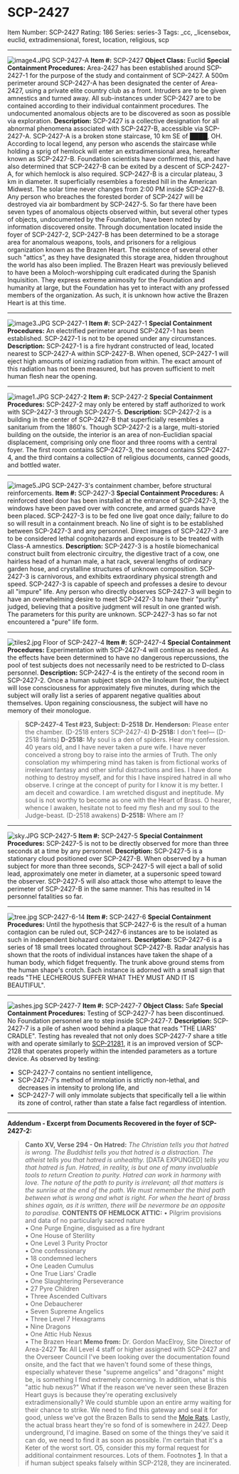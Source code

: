 # SCP-2427
Item Number: SCP-2427
Rating: 186
Series: series-3
Tags: _cc, _licensebox, euclid, extradimensional, forest, location, religious, scp

---

![image4.JPG](https://scp-wiki.wdfiles.com/local--files/scp-2427/image4.JPG)
SCP-2427-A
**Item #:** SCP-2427
**Object Class:** Euclid
**Special Containment Procedures:** Area-2427 has been established around SCP-2427-1 for the purpose of the study and containment of SCP-2427. A 500m perimeter around SCP-2427-A has been designated the center of Area-2427, using a private elite country club as a front. Intruders are to be given amnestics and turned away.
All sub-instances under SCP-2427 are to be contained according to their individual containment procedures. The undocumented anomalous objects are to be discovered as soon as possible via exploration.
**Description:** SCP-2427 is a collective designation for all abnormal phenomena associated with SCP-2427-B, accessible via SCP-2427-A. SCP-2427-A is a broken stone staircase, 10 km SE of ████, OH. According to local legend, any person who ascends the staircase while holding a sprig of hemlock will enter an extradimensional area, hereafter known as SCP-2427-B. Foundation scientists have confirmed this, and have also determined that SCP-2427-B can be exited by a descent of SCP-2427-A, for which hemlock is also required.
SCP-2427-B is a circular plateau, 3 km in diameter. It superficially resembles a forested hill in the American Midwest. The solar time never changes from 2:00 PM inside SCP-2427-B. Any person who breaches the forested border of SCP-2427 will be destroyed via air bombardment by SCP-2427-5.
So far there have been seven types of anomalous objects observed within, but several other types of objects, undocumented by the Foundation, have been noted by information discovered onsite.
Through documentation located inside the foyer of SCP-2427-2, SCP-2427-B has been determined to be a storage area for anomalous weapons, tools, and prisoners for a religious organization known as the Brazen Heart. The existence of several other such "attics”, as they have designated this storage area, hidden throughout the world has also been implied.
The Brazen Heart was previously believed to have been a Moloch-worshipping cult eradicated during the Spanish Inquisition. They express extreme animosity for the Foundation and humanity at large, but the Foundation has yet to interact with any professed members of the organization. As such, it is unknown how active the Brazen Heart is at this time.
* * *
![image3.JPG](https://scp-wiki.wdfiles.com/local--files/scp-2427/image3.JPG)
SCP-2427-1
**Item #:** SCP-2427-1
**Special Containment Procedures:** An electrified perimeter around SCP-2427-1 has been established. SCP-2427-1 is not to be opened under any circumstances.
**Description:** SCP-2427-1 is a fire hydrant constructed of lead, located nearest to SCP-2427-A within SCP-2427-B. When opened, SCP-2427-1 will eject high amounts of ionizing radiation from within. The exact amount of this radiation has not been measured, but has proven sufficient to melt human flesh near the opening.
* * *
![image1.JPG](https://scp-wiki.wdfiles.com/local--files/scp-2427/image1.JPG)
SCP-2427-2
**Item #:** SCP-2427-2
**Special Containment Procedures:** SCP-2427-2 may only be entered by staff authorized to work with SCP-2427-3 through SCP-2427-5.
**Description:** SCP-2427-2 is a building in the center of SCP-2427-B that superficially resembles a sanitarium from the 1860's. Though SCP-2427-2 is a large, multi-storied building on the outside, the interior is an area of non-Euclidian spacial displacement, comprising only one floor and three rooms with a central foyer. The first room contains SCP-2427-3, the second contains SCP-2427-4, and the third contains a collection of religious documents, canned goods, and bottled water.
* * *
![image5.JPG](https://scp-wiki.wdfiles.com/local--files/scp-2427/image5.JPG)
SCP-2427-3's containment chamber, before structural reinforcements.
**Item #:** SCP-2427-3
**Special Containment Procedures:** A reinforced steel door has been installed at the entrance of SCP-2427-3, the windows have been paved over with concrete, and armed guards have been placed. SCP-2427-3 is to be fed one live goat once daily; failure to do so will result in a containment breach. No line of sight is to be established between SCP-2427-3 and any personnel. Direct images of SCP-2427-3 are to be considered lethal cognitohazards and exposure is to be treated with Class-A amnestics.
**Description:** SCP-2427-3 is a hostile biomechanical construct built from electronic circuitry, the digestive tract of a cow, one hairless head of a human male, a hat rack, several lengths of ordinary garden hose, and crystalline structures of unknown composition. SCP-2427-3 is carnivorous, and exhibits extraordinary physical strength and speed. SCP-2427-3 is capable of speech and professes a desire to devour all "impure" life.
Any person who directly observes SCP-2427-3 will begin to have an overwhelming desire to meet SCP-2427-3 to have their "purity" judged, believing that a positive judgment will result in one granted wish. The parameters for this purity are unknown. SCP-2427-3 has so far not encountered a "pure" life form.
* * *
![tiles2.jpg](https://scp-wiki.wdfiles.com/local--files/scp-2427/tiles2.jpg)
Floor of SCP-2427-4
**Item #:** SCP-2427-4
**Special Containment Procedures:** Experimentation with SCP-2427-4 will continue as needed. As the effects have been determined to have no dangerous repercussions, the pool of test subjects does not necessarily need to be restricted to D-class personnel.
**Description:** SCP-2427-4 is the entirety of the second room in SCP-2427-2. Once a human subject steps on the linoleum floor, the subject will lose consciousness for approximately five minutes, during which the subject will orally list a series of apparent negative qualities about themselves. Upon regaining consciousness, the subject will have no memory of their monologue.
> **SCP-2427-4 Test #23, Subject: D-2518**
> **Dr. Henderson:** Please enter the chamber.
> (D-2518 enters SCP-2427-4)
> **D-2518:** I don't feel—
> (D-2518 faints)
> **D-2518:** My soul is a den of spiders. Hear my confession. 40 years old, and I have never taken a pure wife. I have never conceived a strong boy to raise into the armies of Truth. The only consolation my whimpering mind has taken is from fictional works of irrelevant fantasy and other sinful distractions and lies. I have done nothing to destroy myself, and for this I have inspired hatred in all who observe. I cringe at the concept of purity for I know it is my better. I am deceit and cowardice. I am wretched disgust and ineptitude. My soul is not worthy to become as one with the Heart of Brass. O hearer, whence I awaken, hesitate not to feed my flesh and my soul to the Judge-beast.
> (D-2518 awakens)
> **D-2518:** Where am I?
* * *
![sky.JPG](https://scp-wiki.wdfiles.com/local--files/scp-2427/sky.JPG)
SCP-2427-5
**Item #:** SCP-2427-5
**Special Containment Procedures:** SCP-2427-5 is not to be directly observed for more than three seconds at a time by any personnel.
**Description:** SCP-2427-5 is a stationary cloud positioned over SCP-2427-B. When observed by a human subject for more than three seconds, SCP-2427-5 will eject a ball of solid lead, approximately one meter in diameter, at a supersonic speed toward the observer. SCP-2427-5 will also attack those who attempt to leave the perimeter of SCP-2427-B in the same manner. This has resulted in 14 personnel fatalities so far.
* * *
![tree.jpg](https://scp-wiki.wdfiles.com/local--files/scp-2427/tree.jpg)
SCP-2427-6-14
**Item #:** SCP-2427-6
**Special Containment Procedures:** Until the hypothesis that SCP-2427-6 is the result of a human contagion can be ruled out, SCP-2427-6 instances are to be isolated as such in independent biohazard containers.
**Description:** SCP-2427-6 is a series of 18 small trees located throughout SCP-2427-B. Radar analysis has shown that the roots of individual instances have taken the shape of a human body, which fidget frequently. The trunk above ground stems from the human shape's crotch. Each instance is adorned with a small sign that reads "THE LECHEROUS SUFFER WHAT THEY MUST AND IT IS BEAUTIFUL".
* * *
![ashes.jpg](https://scp-wiki.wdfiles.com/local--files/scp-2427/ashes.jpg)
SCP-2427-7
**Item #:** SCP-2427-7
**Object Class:** Safe
**Special Containment Procedures:** Testing of SCP-2427-7 has been discontinued. No Foundation personnel are to step inside SCP-2427-7.
**Description:** SCP-2427-7 is a pile of ashen wood behind a plaque that reads "THE LIARS' CRADLE". Testing has revealed that not only does SCP-2427-7 share a title with and operate similarly to [SCP-2128](/scp-2128)[1](javascript:;), it is an improved version of SCP-2128 that operates properly within the intended parameters as a torture device. As observed by testing:
  * SCP-2427-7 contains no sentient intelligence,
  * SCP-2427-7's method of immolation is strictly non-lethal, and decreases in intensity to prolong life, and
  * SCP-2427-7 will only immolate subjects that specifically tell a lie within its zone of control, rather than state a false fact regardless of intention.

* * *
**Addendum - Excerpt from Documents Recovered in the foyer of SCP-2427-2:**
> **Canto XV, Verse 294 - On Hatred:**
> _The Christian tells you that hatred is wrong._
> _The Buddhist tells you that hatred is a distraction._
> _The atheist tells you that hatred is unhealthy._
> [DATA EXPUNGED] _tells you that hatred is fun._
> _Hatred, in reality, is but one of many invaluable tools to return Creation to purity. Hatred can work in harmony with love. The nature of the path to purity is irrelevant; all that matters is the sunrise at the end of the path._
> _We must remember the third path between what is wrong and what is right. For when the heart of brass shines again, as it is written, there will be nevermore be an opposite to paradise._
> **CONTENTS OF HEMLOCK ATTIC:**
> • Pilgrim provisions and data of no particularly sacred nature  
>  • One Purge Engine, disguised as a fire hydrant  
>  • One House of Sterility  
>  • One Level 3 Purity Proctor  
>  • One confessionary  
>  • 18 condemned lechers  
>  • One Leaden Cumulus  
>  • One True Liars' Cradle  
>  • One Slaughtering Perseverance  
>  • 27 Pyre Children  
>  • Three Ascended Cultivars  
>  • One Debaucherer  
>  • Seven Supreme Angelics  
>  • Three Level 7 Hexagrams  
>  • Nine Dragons  
>  • One Attic Hub Nexus  
>  • The Brazen Heart
> **Memo from:** Dr. Gordon MacElroy, Site Director of Area-2427
> **To:** All Level 4 staff or higher assigned with SCP-2427 and the Overseer Council
> I've been looking over the documentation found onsite, and the fact that we haven't found some of these things, especially whatever these "supreme angelics" and "dragons" might be, is something I find extremely concerning.
> In addition, what is this "attic hub nexus?" What if the reason we've never seen these Brazen Heart guys is because they're operating exclusively extradimensionally? We could stumble upon an entire army waiting for their chance to strike. We need to find this gateway and seal it for good, unless we've got the Brazen Balls to send the [Mole Rats](/scp-3066).
> Lastly, the actual brass heart they're so fond of is somewhere in 2427. Deep underground, I'd imagine. Based on some of the things they've said it can do, we need to find it as soon as possible. I'm certain that it's a Keter of the worst sort.
> O5, consider this my formal request for additional containment resources. Lots of them.
Footnotes
[1](javascript:;). In that a if human subject speaks falsely within SCP-2128, they are incinerated.